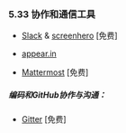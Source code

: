 ### 5.33 协作和通信工具

* [Slack](https://slack.com/) & [screenhero](https://screenhero.com/) \[免费\]

* [appear.in](https://appear.in/)

* [Mattermost](https://mattermost.org/) \[免费\]

##### 编码和GitHub协作与沟通：

* [Gitter](https://gitter.im) \[免费\]